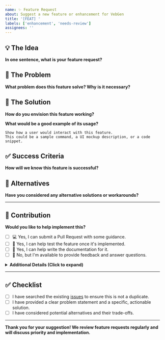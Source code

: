 ```yaml
---
name: ✨ Feature Request
about: Suggest a new feature or enhancement for VebGen
title: '[FEAT] '
labels: ['enhancement', 'needs-review']
assignees: ''
---
```


<!--
Thank you for contributing your ideas to VebGen!
To help us understand and prioritize your request, please fill out the sections below.
-->

## 💡 The Idea

**In one sentence, what is your feature request?**
<!-- e.g., "Add support for the FastAPI framework" or "Implement a circuit breaker for error recovery" -->


## 🎯 The Problem

**What problem does this feature solve? Why is it necessary?**
<!-- 
Describe the pain point you're experiencing. The more detail, the better.
Good: "When the agent fails to apply a patch, I have to manually fix the code, which breaks the autonomous workflow."
Bad: "Patching is broken."
-->


## 🚀 The Solution

**How do you envision this feature working?**
<!-- 
Describe your ideal implementation. Be as specific as possible.
Consider backend logic, UI changes, and user interactions.
-->


**What would be a good example of its usage?**
```text
Show how a user would interact with this feature.
This could be a sample command, a UI mockup description, or a code snippet.
```

## ✅ Success Criteria

**How will we know this feature is successful?**
<!-- 
What are the key outcomes? How can we test that it's working correctly?
e.g., "1. The agent can successfully generate a complete FastAPI project from a prompt."
e.g., "2. A new 'Retry with different model' button appears in the UI on task failure."
-->


## 🔄 Alternatives

**Have you considered any alternative solutions or workarounds?**
<!-- What other solutions did you consider? Why is your proposed solution better? Mention any trade-offs. -->

---

## 🤝 Contribution

**Would you like to help implement this?**
- [ ] 💻 Yes, I can submit a Pull Request with some guidance.
- [ ] 🧪 Yes, I can help test the feature once it's implemented.
- [ ] 📖 Yes, I can help write the documentation for it.
- [ ] 🤷 No, but I'm available to provide feedback and answer questions.

<details>
<summary><b>Additional Details (Click to expand)</b></summary>

### Feature Category
**Which area of VebGen does this enhance?**
- [ ] New Framework Support (e.g., FastAPI, Vue)
- [ ] LLM Integration (e.g., new provider, better prompts)
- [ ] Code Intelligence (e.g., AST parsing, context)
- [ ] Error Recovery (e.g., self-remediation, retry logic)
- [ ] Security (e.g., sandbox, command validation)
- [ ] UI/UX (e.g., desktop app improvements)
- [ ] Performance (e.g., speed, memory usage)
- [ ] Documentation
- [ ] Testing & CI/CD
- [ ] Other: _______

### Related Context
**Is this related to a specific framework or LLM?**
- **Framework**: <!-- e.g., Django, Flask, React, Node.js -->
- **LLM Provider**: <!-- e.g., OpenAI, Anthropic, Google -->

**Related issues or PRs:**
<!-- Link to related discussions: #123 -->

**Screenshots or Mockups:**
<!-- If applicable, drag and drop visual aids here to clarify your proposal -->

</details>

---

## ✅ Checklist

- [ ] I have searched the existing [issues](https://github.com/vebgenofficial/vebgen/issues) to ensure this is not a duplicate.
- [ ] I have provided a clear problem statement and a specific, actionable solution.
- [ ] I have considered potential alternatives and their trade-offs.

---

**Thank you for your suggestion! We review feature requests regularly and will discuss priority and implementation.**
